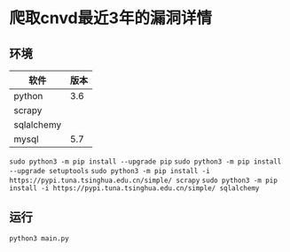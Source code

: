 # 爬取cnvd最近3年的漏洞详情

## 环境

软件 |版本 
 -|-
 python|3.6
 scrapy|
 sqlalchemy|
 mysql|5.7

`sudo python3 -m pip install --upgrade pip`
`sudo python3 -m pip install --upgrade setuptools`
`sudo python3 -m pip install -i https://pypi.tuna.tsinghua.edu.cn/simple/ scrapy`
`sudo python3 -m pip install -i https://pypi.tuna.tsinghua.edu.cn/simple/ sqlalchemy`

## 运行

`python3 main.py`